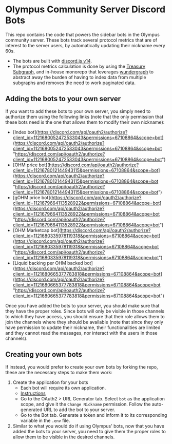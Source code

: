 # Olympus Community Server Discord Bots

This repo contains the code that powers the sidebar bots in the Olympus community server. These bots track several protocol metrics that are of interest to the server users, by automatically updating their nickname every 60s.

- The bots are built with [discord.js v14](https://discord.js.org/).
- The protocol metrics calculation is done by using the [Treasury Subgraph](https://github.com/OlympusDAO/treasury-subgraph), and in-house monorepo that leverages [wundergraph](https://wundergraph.com/) to abstract away the burden of having to index data from multiple subgraphs and removes the need to work paginated data.

## Adding the bots to your own server

If you want to add these bots to your own server, you simply need to authorize them using the following links (note that the only permission that these bots need is the one that allows them to modify their own nickname):
- [Index bot](https://discord.com/api/oauth2/authorize?client_id=1121680052472533043&permissions=67108864&scope=bot](https://discord.com/api/oauth2/authorize?client_id=1121680052472533043&permissions=67108864&scope=bot "https://discord.com/api/oauth2/authorize?client_id=1121680052472533043&permissions=67108864&scope=bot")
- [OHM price bot](https://discord.com/api/oauth2/authorize?client_id=1121678012144943115&permissions=67108864&scope=bot](https://discord.com/api/oauth2/authorize?client_id=1121678012144943115&permissions=67108864&scope=bot "https://discord.com/api/oauth2/authorize?client_id=1121678012144943115&permissions=67108864&scope=bot")
- [gOHM price bot](https://discord.com/api/oauth2/authorize?client_id=1121679664113528922&permissions=67108864&scope=bot](https://discord.com/api/oauth2/authorize?client_id=1121679664113528922&permissions=67108864&scope=bot "https://discord.com/api/oauth2/authorize?client_id=1121679664113528922&permissions=67108864&scope=bot")
- [OHM Marketcap bot](https://discord.com/api/oauth2/authorize?client_id=1121680335978119318&permissions=67108864&scope=bot](https://discord.com/api/oauth2/authorize?client_id=1121680335978119318&permissions=67108864&scope=bot "https://discord.com/api/oauth2/authorize?client_id=1121680335978119318&permissions=67108864&scope=bot")
- [Liquid backing per OHM backed bot](https://discord.com/api/oauth2/authorize?client_id=1121680665377783818&permissions=67108864&scope=bot](https://discord.com/api/oauth2/authorize?client_id=1121680665377783818&permissions=67108864&scope=bot "https://discord.com/api/oauth2/authorize?client_id=1121680665377783818&permissions=67108864&scope=bot")

Once you have added the bots to your server, you should make sure that they have the proper roles.
Since bots will only be visible in those channels to which they have access, you should ensure that their role allows them to join the channels where they should be available (note that since they only have permission to update their nickname, their functionalities are limited and they cannot read the messages, nor interact with the users in those channels).

## Creating your own bots

If instead, you would prefer to create your own bots by forking the repo, these are the necessary steps to make them work:

1. Create the application for your bots
   - Each bot will require its own application.
   - [Instructions](https://discordjs.guide/preparations/setting-up-a-bot-application.html#creating-your-bot)
   - Go to the OAuth2 > URL Generator tab. Select `bot` as the application scope, and give it the `Change Nickname` permission. Follow the auto-generated URL to add the bot to your server.
   - Go to the Bot tab. Generate a token and inform it to its corresponding variable in the `.env` file.
2. Similar to what you would do if using Olympus' bots, now that you have added the bots to your server, you need to give them the proper roles to allow them to be visible in the desired channels.
